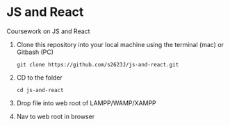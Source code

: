 # JS and React
Coursework on JS and React

1. Clone this repository into your local machine using the terminal (mac) or Gitbash (PC)

    `git clone https://github.com/s2623J/js-and-react.git`

2. CD to the folder

    `cd js-and-react`

3. Drop file into web root of LAMPP/WAMP/XAMPP

4. Nav to web root in browser
